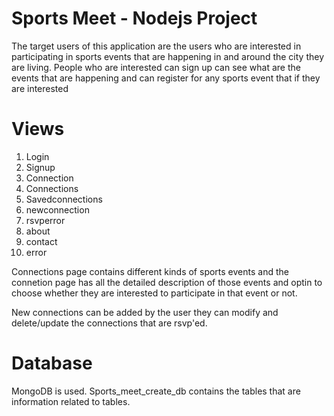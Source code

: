 # Sports Meet - Nodejs Project
 The target users of this application are the users who are interested in participating in sports events that are happening in and around the city they are living. 
People who are interested can sign up can see what are the events that are happening and can register for any sports event that if they are interested

# Views
1. Login
2. Signup
3. Connection
4. Connections
5. Savedconnections
6. newconnection
7. rsvperror
8. about
9. contact
10. error

Connections page contains different kinds of sports events and the connetion page has all the detailed description of those events and optin to choose whether they are interested to participate in that event or not.

New connections can be added by the user they can modify and delete/update the connections that are rsvp'ed.

# Database

MongoDB is used. Sports_meet_create_db contains the tables that are information related to tables. 

